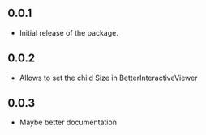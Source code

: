 ## 0.0.1
 * Initial release of the package.

## 0.0.2
 * Allows to set the child Size in BetterInteractiveViewer

## 0.0.3
 * Maybe better documentation